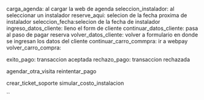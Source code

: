 
carga_agenda: al cargar la web de agenda
seleccion_instalador: al seleccionar un instalador
reserve_aqui: selecion de la fecha proxima de instalador
seleccion_fecha:selecion de la fecha de instalador
ingreso_datos_cliente: lleno el form de cliente
continuar_datos_cliente: pasa al paso de pagar reserva
volver_datos_cliente: volver a formulario en donde se ingresan los datos del cliente
continuar_carro_commpra: ir a webpay
volver_carro_compra: 

exito_pago: transaccion aceptada
rechazo_pago: transaccion rechazada

agendar_otra_visita
reintentar_pago

crear_ticket_soporte
simular_costo_instalacion

``